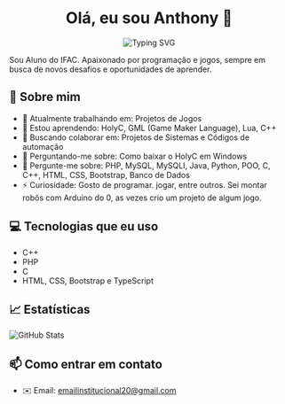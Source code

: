 <h1 align="center">Olá, eu sou Anthony 👋</h1>

<p align="center">
  <img src="https://readme-typing-svg.herokuapp.com?font=Fira+Code&size=22&duration=3000&pause=1000&center=true&vCenter=true&width=435&lines=Desenvolvedor+Full+Stack;Apaixonado+por+Tecnologia;Bem-vindo+ao+meu+GitHub!" alt="Typing SVG" />
</p>

Sou Aluno do IFAC. Apaixonado por programação e jogos, sempre em busca de novos desafios e oportunidades de aprender.

## 🚀 Sobre mim

- 🔭 Atualmente trabalhando em: Projetos de Jogos
- 🌱 Estou aprendendo: HolyC, GML (Game Maker Language), Lua, C++
- 👯 Buscando colaborar em: Projetos de Sistemas e Códigos de automação
- 🤔 Perguntando-me sobre: Como baixar o HolyC em Windows
- 💬 Pergunte-me sobre: PHP, MySQL, MySQLI, Java, Python, POO, C, C++, HTML, CSS, Bootstrap, Banco de Dados
- ⚡ Curiosidade: Gosto de programar. jogar, entre outros. Sei montar robôs com Arduino do 0, as vezes crio um projeto de algum jogo.

## 💻 Tecnologias que eu uso

- C++
- PHP
- C
- HTML, CSS, Bootstrap e TypeScript

## 📈 Estatísticas

![GitHub Stats](https://github-readme-stats.vercel.app/api?username=seunome&show_icons=true&count_private=true&theme=radical)

## 📫 Como entrar em contato

- ✉️ Email: emailinstitucional20@gmail.com


